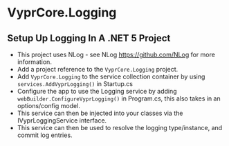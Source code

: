 # VyprCore.Logging

## Setup Up Logging In A .NET 5 Project

* This project uses NLog - see NLog https://github.com/NLog for more information.
* Add a project reference to the `VyprCore.Logging` project.
* Add `VyprCore.Logging` to the service collection container by using `services.AddVyprLogging()` in Startup.cs
* Configure the app to use the Logging service by adding `webBuilder.ConfigureVyprLogging()` in Program.cs, this also takes in an options/config model.
* This service can then be injected into your classes via the IVyprLoggingService interface. 
* This service can then be used to resolve the logging type/instance, and commit log entries.